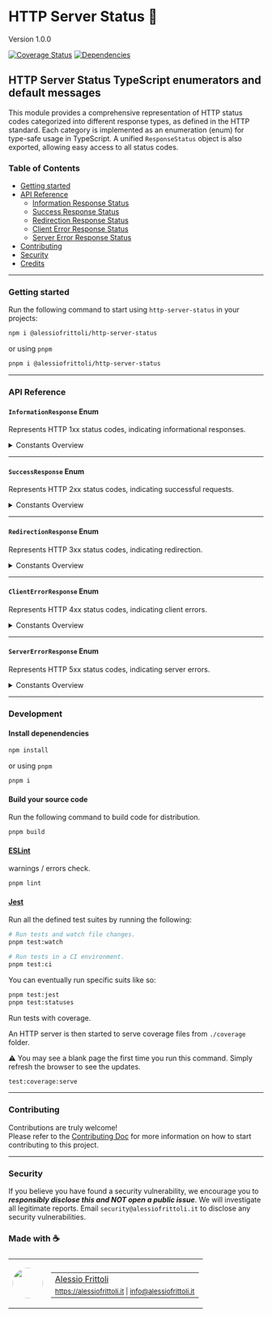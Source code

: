 # HTTP Server Status 📣

Version 1.0.0

[![Coverage Status](https://coveralls.io/repos/github/alessiofrittoli/http-server-status/badge.svg)](https://coveralls.io/github/alessiofrittoli/http-server-status) [![Dependencies](https://img.shields.io/librariesio/release/npm/%40alessiofrittoli%2Fhttp-server-status)](https://libraries.io/npm/%40alessiofrittoli%2Fhttp-server-status)

## HTTP Server Status TypeScript enumerators and default messages

This module provides a comprehensive representation of HTTP status codes categorized into different response types, as defined in the HTTP standard. Each category is implemented as an enumeration (enum) for type-safe usage in TypeScript. A unified `ResponseStatus` object is also exported, allowing easy access to all status codes.

### Table of Contents

- [Getting started](#getting-started)
- [API Reference](#api-reference)
	- [Information Response Status](#informationresponse-enum)
	- [Success Response Status](#successresponse-enum)
	- [Redirection Response Status](#redirectionresponse-enum)
	- [Client Error Response Status](#clienterrorresponse-enum)
	- [Server Error Response Status](#servererrorresponse-enum)
- [Contributing](#contributing)
- [Security](#security)
- [Credits](#made-with-)

---

### Getting started

Run the following command to start using `http-server-status` in your projects:

```bash
npm i @alessiofrittoli/http-server-status
```

or using `pnpm`

```bash
pnpm i @alessiofrittoli/http-server-status
```

---

### API Reference

#### `InformationResponse` Enum

Represents HTTP 1xx status codes, indicating informational responses.

<details>
<summary>Constants Overview</summary>

| Constant             | Value | Description |
|----------------------|-------|-------------|
| `Continue`           | `100` | The client should continue the request or ignore the response if the request is already finished. |
| `SwitchingProtocols` | `101` | The server is switching to the Upgraded protocol. |
| `Processing`         | `102` | Processing the request, no response is available yet. |
| `EarlyHints`         | `103` | Start preloading resources while the server prepares a response. |

</details>

---

#### `SuccessResponse` Enum

Represents HTTP 2xx status codes, indicating successful requests.

<details>
<summary>Constants Overview</summary>

| Constant           | Value | Description |
|--------------------|-------|-------------|
| `Ok`               | `200` |  Ok |
| `Created`          | `201` |  The request succeeded, and a new resource was created as a result. |
| `Accepted`         | `202` |  The request has been received but not yet acted upon. |
| `NonAuthoritative` | `203` |  The returned metadata is not exactly the same as is available from the origin server, but is collected from a local or a third-party copy. |
| `NoContent`        | `204` |  There is no content to send for this request, but the headers may be useful. |
| `ResetContent`     | `205` |  Reset the document which sent this request. |
| `PartialsContent`  | `206` |  The Range header is sent from the client to request only part of a resource. |
| `MultiStatus`      | `207` |  Conveys information about multiple resources, for situations where multiple status codes might be appropriate. |
| `AlreadyReported`  | `208` |  Avoid repeatedly enumerating the internal members of multiple bindings to the same collection. |
| `ImUsed`           | `226` |  The server has fulfilled a GET request for the resource, and the response is a representation of the result of one or more instance-manipulations applied to the current instance. |

</details>

---

#### `RedirectionResponse` Enum

Represents HTTP 3xx status codes, indicating redirection.

<details>
<summary>Constants Overview</summary>

| Constant            | Value | Description |
|---------------------|-------|-------------|
| `MultipleChoices`   | `300` | The request has more than one possible response. The user agent or user should choose one of them. |
| `MovedPermanently`  | `301` | The URL of the requested resource has been changed permanently. The new URL is given in the response. |
| `Found`             | `302` | The URI of requested resource has been changed temporarily. Further changes in the URI might be made in the future. Therefore, this same URI should be used by the client in future requests. |
| `SeeOther`          | `303` | Direct the client to get the requested resource at another URI with a GET request. |
| `NotModified`       | `304` | The response has not been modified, so the client can continue to use the same cached version of the response. |
| `TemporaryRedirect` | `307` | Get the requested resource at another URI with same method that was used in the prior request. |
| `PermanentRedirect` | `308` | The resource is now permanently located at another URI, specified by the Location: HTTP Response header. |

</details>

---

#### `ClientErrorResponse` Enum

Represents HTTP 4xx status codes, indicating client errors.

<details>
<summary>Constants Overview</summary>

| Constant                      | Value | Description |
|-------------------------------|-------|-------------|
| `BadRequest`                  | `400` | Cannot process the request due to something that is perceived to be a client error. |
| `Unauthorized`                | `401` | You must be authenticated to get the requested response. |
| `PaymentRequired`             | `402` | Payment required to access this content. |
| `Forbidden`                   | `403` | You do not have access rights to the content. |
| `NotFound`                    | `404` | The server can not find the requested resource. |
| `MethodNotAllowed`            | `405` | HTTP method not supported by the target resource. |
| `NotAcceptable`               | `406` | Cannot find, after performing server-driven content negotiation, any content that conforms to the criteria given by the user agent. |
| `ProxyAuthenticationRequired` | `407` | Authentication is needed to be done by a proxy. |
| `RequestTimeout`              | `408` | The server would like to shut down this unused connection. |
| `Conflict`                    | `409` | The request conflicts with the current state of the server. |
| `Gone`                        | `410` | The requested content has been permanently deleted from server |
| `LengthRequired`              | `411` | Server rejected the request because the Content-Length header field is not defined and the server requires it. |
| `PreconditionFailed`          | `412` | The client has indicated preconditions in its headers which the server does not meet. |
| `PayloadTooLarge`             | `413` | Request entity is larger than limits defined by server. The server might close the connection or return an Retry-After header field. |
| `UriTooLong`                  | `414` | The URI requested by the client is longer than the server is willing to interpret. |
| `UnsupportedMediaType`        | `415` | The media format of the requested data is not supported by the server. Rejecting the request. |
| `RangeNotSatisfiable`         | `416` | The range specified by the Range header field in the request cannot be fulfilled. |
| `ExpectationFailed`           | `417` | The expectation indicated by the Expect request header field cannot be met by the server. |
| `ImTeapot`                    | `418` | The server refuses the attempt to brew coffee with a teapot. |
| `MisdirectedRequest`          | `421` | The request was directed at a server that is not able to produce a response. |
| `UnprocessableEntity`         | `422` | The request was well-formed but was unable to be followed due to semantic errors. |
| `Locked`                      | `423` | The resource that is being accessed is locked. |
| `FailedDependency`            | `424` | The request failed due to failure of a previous request. |
| `TooEarly`                    | `425` | The server is unwilling to risk processing a request that might be replayed. |
| `UpgradeRequired`             | `426` | The server refuses to perform the request using the current protocol but might be willing to do so after the client upgrades to a different protocol. |
| `PreconditionRequired`        | `428` | The origin server requires the request to be conditional. |
| `TooManyRequests`             | `429` | Too many requests in a given amount of time. |
| `RequestHeaderFieldsTooLarge` | `431` | The server is unwilling to process the request because its header fields are too large. |
| `UnavailableForLegalReasons`  | `451` | The user agent requested a resource that cannot legally be provided. |

</details>

---

#### `ServerErrorResponse` Enum

Represents HTTP 5xx status codes, indicating server errors.

<details>
<summary>Constants Overview</summary>

| Constant                        | Value | Description |
|---------------------------------|-------|-------------|
| `InternalServerError`           | `500` | There has been an error on the server. |
| `NotImplemented`                | `501` | The request method is not supported by the server and cannot be handled. |
| `BadGateway`                    | `502` | The server, while working as a gateway to get a response needed to handle the request, got an invalid response. |
| `ServiceUnavailable`            | `503` | The server is not ready to handle the request. |
| `GatewayTimeout`                | `504` | The server is acting as a gateway and cannot get a response in time. |
| `HTTPVersionNotSupported`       | `505` | The HTTP version used in the request is not supported by the server. |
| `VariantAlsoNegotiates`         | `506` | The chosen variant resource is configured to engage in transparent content negotiation itself, and is therefore not a proper end point in the negotiation process. |
| `InsufficientStorage`           | `507` | The method could not be performed on the resource because the server is unable to store the representation needed to successfully complete the request. |
| `LoopDetected`                  | `508` | Infinite loop detected while processing the request. |
| `NotExtended`                   | `510` | Further extensions to the request are required for the server to fulfill it. |
| `NetworkAuthenticationRequired` | `511` | The client needs to authenticate to gain network access. |

</details>

---

### Development

#### Install depenendencies

```bash
npm install
```

or using `pnpm`

```bash
pnpm i
```

#### Build your source code

Run the following command to build code for distribution.

```bash
pnpm build
```

#### [ESLint](https://www.npmjs.com/package/eslint)

warnings / errors check.

```bash
pnpm lint
```

#### [Jest](https://npmjs.com/package/jest)

Run all the defined test suites by running the following:

```bash
# Run tests and watch file changes.
pnpm test:watch

# Run tests in a CI environment.
pnpm test:ci
```

You can eventually run specific suits like so:

```bash
pnpm test:jest
pnpm test:statuses
```

Run tests with coverage.

An HTTP server is then started to serve coverage files from `./coverage` folder.

⚠️ You may see a blank page the first time you run this command. Simply refresh the browser to see the updates.

```bash
test:coverage:serve
```

---

### Contributing

Contributions are truly welcome!\
Please refer to the [Contributing Doc](./CONTRIBUTING.md) for more information on how to start contributing to this project.

---

### Security

If you believe you have found a security vulnerability, we encourage you to **_responsibly disclose this and NOT open a public issue_**. We will investigate all legitimate reports. Email `security@alessiofrittoli.it` to disclose any security vulnerabilities.

### Made with ☕

<table style='display:flex;gap:20px;'>
	<tbody>
		<tr>
			<td>
				<img src='https://avatars.githubusercontent.com/u/35973186' style='width:60px;border-radius:50%;object-fit:contain;'>
			</td>
			<td>
				<table style='display:flex;gap:2px;flex-direction:column;'>
					<tbody>
						<tr>
							<td>
								<a href='https://github.com/alessiofrittoli' target='_blank' rel='noopener'>Alessio Frittoli</a>
							</td>
						</tr>
						<tr>
							<td>
								<small>
									<a href='https://alessiofrittoli.it' target='_blank' rel='noopener'>https://alessiofrittoli.it</a> |
									<a href='mailto:info@alessiofrittoli.it' target='_blank' rel='noopener'>info@alessiofrittoli.it</a>
								</small>
							</td>
						</tr>
					</tbody>
				</table>
			</td>
		</tr>
	</tbody>
</table>